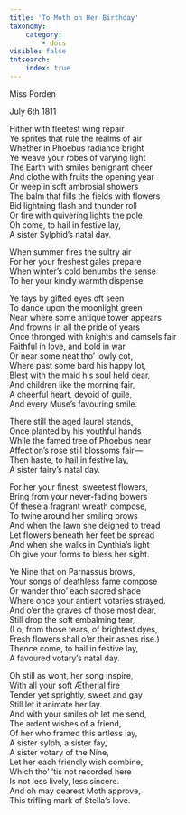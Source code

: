 ```yaml
---
title: 'To Moth on Her Birthday'
taxonomy:
    category:
        - docs
visible: false
tntsearch:
    index: true
---
```


<div class="author">Miss Porden</div>

July 6th 1811

Hither with fleetest wing repair  
Ye sprites that rule the realms of air  
Whether in Phoebus radiance bright  
Ye weave your robes of varying light  
The Earth with smiles benignant cheer  
And clothe with fruits the opening year  
Or weep in soft ambrosial showers  
The balm that fills the fields with flowers  
Bid lightning flash and thunder roll  
Or fire with quivering lights the pole  
Oh come, to hail in festive lay,  
A sister Sylphid’s natal day.

When summer fires the sultry air  
For her your freshest gales prepare  
When winter’s cold benumbs the sense  
To her your kindly warmth dispense.  

Ye fays by gifted eyes oft seen  
To dance upon the moonlight green  
Near where some antique tower appears  
And frowns in all the pride of years  
Once thronged with knights and damsels fair  
Faithful in love, and bold in war  
Or near some neat tho’ lowly cot,  
Where past some bard his happy lot,  
Blest with the maid his soul held dear,  
And children like the morning fair,  
A cheerful heart, devoid of guile,  
And every Muse’s favouring smile.  
 
There still the aged laurel stands,  
Once planted by his youthful hands  
While the famed tree of Phoebus near  
Affection’s rose still blossoms fair —   
Then haste, to hail in festive lay,  
A sister fairy’s natal day.  

For her your finest, sweetest flowers,  
Bring from your never-fading bowers  
Of these a fragrant wreath compose,  
To twine around her smiling brows  
And when the lawn she deigned to tread  
Let flowers beneath her feet be spread  
And when she walks in Cynthia’s light  
Oh give your forms to bless her sight.

Ye Nine that on Parnassus brows,  
Your songs of deathless fame compose  
Or wander thro’ each sacred shade  
Where once your antient votaries strayed.  
And o’er the graves of those most dear,  
Still drop the soft embalming tear,  
(Lo, from those tears, of brightest dyes,  
Fresh flowers shall o’er their ashes rise.)  
Thence come, to hail in festive lay,  
A favoured votary’s natal day.

Oh still as wont, her song inspire,  
With all your soft Ætherial fire  
Tender yet sprightly, sweet and gay  
Still let it animate her lay.  
And with your smiles oh let me send,  
The ardent wishes of a friend,  
Of her who framed this artless lay,  
A sister sylph, a sister fay,  
A sister votary of the Nine,  
Let her each friendly wish combine,  
Which tho’ ’tis not recorded here  
Is not less lively, less sincere.  
And oh may dearest Moth approve,  
This trifling mark of Stella’s love.